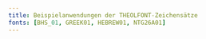 ```yaml
---
title: Beispielanwendungen der THEOLFONT-Zeichensätze
fonts: [BHS_01, GREEK01, HEBREW01, NTG26A01]
---
```


